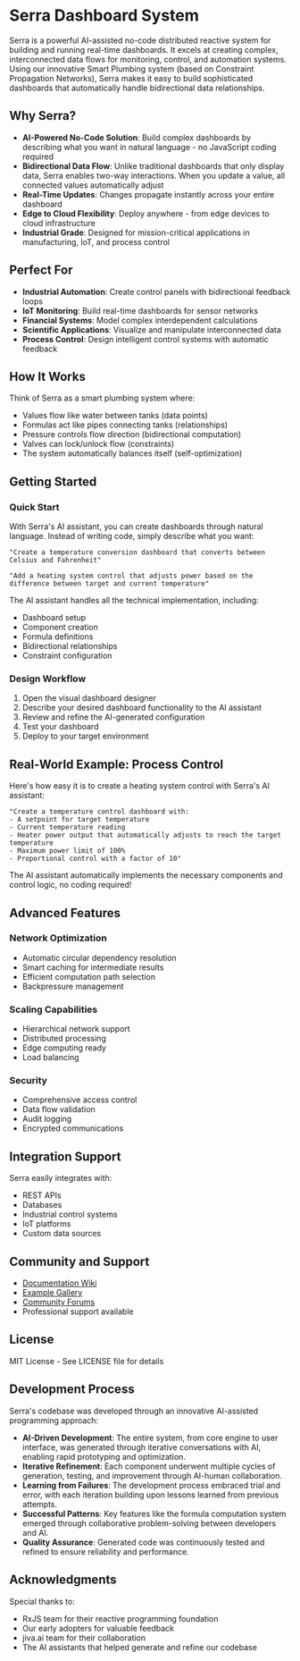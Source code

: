# Serra Dashboard System

Serra is a powerful AI-assisted no-code distributed reactive system for building and running real-time dashboards. It excels at creating complex, interconnected data flows for monitoring, control, and automation systems. Using our innovative Smart Plumbing system (based on Constraint Propagation Networks), Serra makes it easy to build sophisticated dashboards that automatically handle bidirectional data relationships.

## Why Serra?

- **AI-Powered No-Code Solution**: Build complex dashboards by describing what you want in natural language - no JavaScript coding required
- **Bidirectional Data Flow**: Unlike traditional dashboards that only display data, Serra enables two-way interactions. When you update a value, all connected values automatically adjust
- **Real-Time Updates**: Changes propagate instantly across your entire dashboard
- **Edge to Cloud Flexibility**: Deploy anywhere - from edge devices to cloud infrastructure
- **Industrial Grade**: Designed for mission-critical applications in manufacturing, IoT, and process control

## Perfect For

- **Industrial Automation**: Create control panels with bidirectional feedback loops
- **IoT Monitoring**: Build real-time dashboards for sensor networks
- **Financial Systems**: Model complex interdependent calculations
- **Scientific Applications**: Visualize and manipulate interconnected data
- **Process Control**: Design intelligent control systems with automatic feedback

## How It Works

Think of Serra as a smart plumbing system where:
- Values flow like water between tanks (data points)
- Formulas act like pipes connecting tanks (relationships)
- Pressure controls flow direction (bidirectional computation)
- Valves can lock/unlock flow (constraints)
- The system automatically balances itself (self-optimization)

## Getting Started

### Quick Start
With Serra's AI assistant, you can create dashboards through natural language. Instead of writing code, simply describe what you want:

```
"Create a temperature conversion dashboard that converts between Celsius and Fahrenheit"

"Add a heating system control that adjusts power based on the difference between target and current temperature"
```

The AI assistant handles all the technical implementation, including:
- Dashboard setup
- Component creation
- Formula definitions
- Bidirectional relationships
- Constraint configuration

### Design Workflow
1. Open the visual dashboard designer
2. Describe your desired dashboard functionality to the AI assistant
3. Review and refine the AI-generated configuration
4. Test your dashboard
5. Deploy to your target environment

## Real-World Example: Process Control

Here's how easy it is to create a heating system control with Serra's AI assistant:

```
"Create a temperature control dashboard with:
- A setpoint for target temperature
- Current temperature reading
- Heater power output that automatically adjusts to reach the target temperature
- Maximum power limit of 100%
- Proportional control with a factor of 10"
```

The AI assistant automatically implements the necessary components and control logic, no coding required!

## Advanced Features

### Network Optimization
- Automatic circular dependency resolution
- Smart caching for intermediate results
- Efficient computation path selection
- Backpressure management

### Scaling Capabilities
- Hierarchical network support
- Distributed processing
- Edge computing ready
- Load balancing

### Security
- Comprehensive access control
- Data flow validation
- Audit logging
- Encrypted communications

## Integration Support

Serra easily integrates with:
- REST APIs
- Databases
- Industrial control systems
- IoT platforms
- Custom data sources

## Community and Support

- [Documentation Wiki](https://github.com/yourusername/serra/wiki)
- [Example Gallery](https://github.com/yourusername/serra/examples)
- [Community Forums](https://github.com/yourusername/serra/discussions)
- Professional support available

## License
MIT License - See LICENSE file for details

## Development Process

Serra's codebase was developed through an innovative AI-assisted programming approach:

- **AI-Driven Development**: The entire system, from core engine to user interface, was generated through iterative conversations with AI, enabling rapid prototyping and optimization.
- **Iterative Refinement**: Each component underwent multiple cycles of generation, testing, and improvement through AI-human collaboration.
- **Learning from Failures**: The development process embraced trial and error, with each iteration building upon lessons learned from previous attempts.
- **Successful Patterns**: Key features like the formula computation system emerged through collaborative problem-solving between developers and AI.
- **Quality Assurance**: Generated code was continuously tested and refined to ensure reliability and performance.

## Acknowledgments
Special thanks to:
- RxJS team for their reactive programming foundation
- Our early adopters for valuable feedback
- jiva.ai team for their collaboration
- The AI assistants that helped generate and refine our codebase
